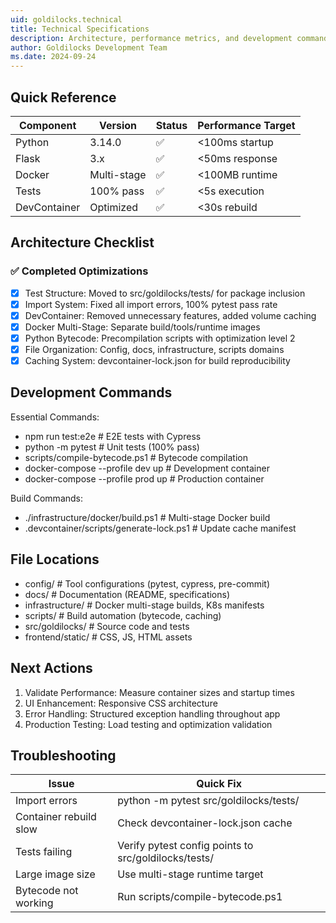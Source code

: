 ```yaml
---
uid: goldilocks.technical
title: Technical Specifications
description: Architecture, performance metrics, and development commands for Goldilocks
author: Goldilocks Development Team
ms.date: 2024-09-24
---
```


## Quick Reference

| Component    | Version     | Status | Performance Target |
| ------------ | ----------- | ------ | ------------------ |
| Python       | 3.14.0      | ✅     | <100ms startup     |
| Flask        | 3.x         | ✅     | <50ms response     |
| Docker       | Multi-stage | ✅     | <100MB runtime     |
| Tests        | 100% pass   | ✅     | <5s execution      |
| DevContainer | Optimized   | ✅     | <30s rebuild       |

## Architecture Checklist

### ✅ Completed Optimizations

- [x] Test Structure: Moved to src/goldilocks/tests/ for package inclusion
- [x] Import System: Fixed all import errors, 100% pytest pass rate
- [x] DevContainer: Removed unnecessary features, added volume caching
- [x] Docker Multi-Stage: Separate build/tools/runtime images
- [x] Python Bytecode: Precompilation scripts with optimization level 2
- [x] File Organization: Config, docs, infrastructure, scripts domains
- [x] Caching System: devcontainer-lock.json for build reproducibility

## Development Commands

Essential Commands:

- npm run test:e2e # E2E tests with Cypress
- python -m pytest # Unit tests (100% pass)
- scripts/compile-bytecode.ps1 # Bytecode compilation
- docker-compose --profile dev up # Development container
- docker-compose --profile prod up # Production container

Build Commands:

- ./infrastructure/docker/build.ps1 # Multi-stage Docker build
- .devcontainer/scripts/generate-lock.ps1 # Update cache manifest

## File Locations

- config/ # Tool configurations (pytest, cypress, pre-commit)
- docs/ # Documentation (README, specifications)
- infrastructure/ # Docker multi-stage builds, K8s manifests
- scripts/ # Build automation (bytecode, caching)
- src/goldilocks/ # Source code and tests
- frontend/static/ # CSS, JS, HTML assets

## Next Actions

1. Validate Performance: Measure container sizes and startup times
2. UI Enhancement: Responsive CSS architecture
3. Error Handling: Structured exception handling throughout app
4. Production Testing: Load testing and optimization validation

## Troubleshooting

| Issue                  | Quick Fix                                            |
| ---------------------- | ---------------------------------------------------- |
| Import errors          | python -m pytest src/goldilocks/tests/               |
| Container rebuild slow | Check devcontainer-lock.json cache                   |
| Tests failing          | Verify pytest config points to src/goldilocks/tests/ |
| Large image size       | Use multi-stage runtime target                       |
| Bytecode not working   | Run scripts/compile-bytecode.ps1                     |
